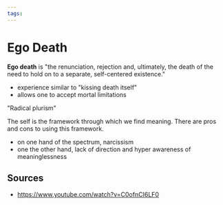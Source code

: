 ```yaml
---
tags:
---
```


# Ego Death

**Ego death** is "the renunciation, rejection and, ultimately, the death of the need to hold on to a separate, self-centered existence."

- experience similar to "kissing death itself"
- allows one to accept mortal limitations

"Radical plurism"

The self is the framework through which we find meaning. There are pros and cons to using this framework.

- on one hand of the spectrum, narcissism
- one the other hand, lack of direction and hyper awareness of meaninglessness

## Sources

- <https://www.youtube.com/watch?v=C0ofnCI6LF0>

